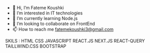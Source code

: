 - 👋 Hi, I’m Fateme Koushki
- 👀 I’m interested in IT technologies
- 🌱 I’m currently learning Node.js
- 💞️ I’m looking to collaborate on FrontEnd
- 📫 How to reach me fatemekoushki3@gmail.com



SKILS :
HTML  CSS  JAVASCRIPT  REACT.JS  NEXT.JS 
REACT-QUERY  TAILLWIND.CSS  BOOTSTRAP  

